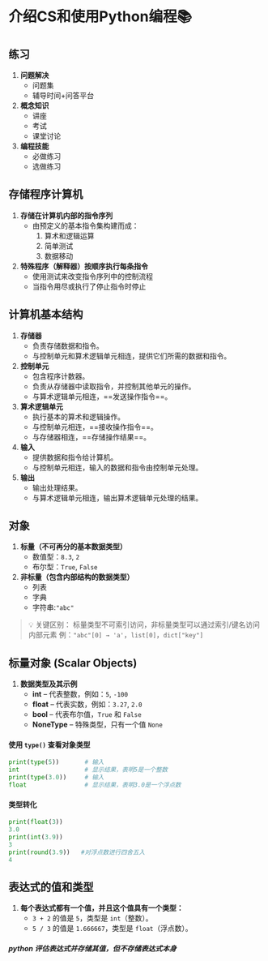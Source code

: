 # 介绍CS和使用Python编程:books:
## 练习
  1. **问题解决**
      - 问题集
      - 辅导时间+问答平台
  2. **概念知识** 
      - 讲座
      - 考试
      - 课堂讨论
  3. **编程技能** 
      - 必做练习
      - 选做练习
## 存储程序计算机
  1. **存储在计算机内部的指令序列**
     - 由预定义的基本指令集构建而成：
       1. 算术和逻辑运算
       2. 简单测试
       3. 数据移动
  2. **特殊程序（解释器）按顺序执行每条指令**
     - 使用测试来改变指令序列中的控制流程
     - 当指令用尽或执行了停止指令时停止
## 计算机基本结构
 1. **存储器**
     - 负责存储数据和指令。
     - 与控制单元和算术逻辑单元相连，提供它们所需的数据和指令。
 2. **控制单元**
     - 包含程序计数器。
     - 负责从存储器中读取指令，并控制其他单元的操作。
     - 与算术逻辑单元相连，==发送操作指令==。
 3. **算术逻辑单元**
     - 执行基本的算术和逻辑操作。
     - 与控制单元相连，==接收操作指令==。
     - 与存储器相连，==存储操作结果==。
 4. **输入**
     - 提供数据和指令给计算机。
     - 与控制单元相连，输入的数据和指令由控制单元处理。
 5. **输出**
     - 输出处理结果。
     - 与算术逻辑单元相连，输出算术逻辑单元处理的结果。
## 对象
  1. **标量（不可再分的基本数据类型）**
     - 数值型：`8.3`, `2`
     - 布尔型：`True`, `False`
  2. **非标量（包含内部结构的数据类型）**
     - 列表
     - 字典
     - 字符串:`"abc"`
> 💡 关键区别：
> 标量类型不可索引访问，非标量类型可以通过索引/键名访问内部元素
> 例：`"abc"[0] → 'a'`，`list[0]`，`dict["key"]`
## 标量对象 (Scalar Objects)
  1. **数据类型及其示例**
     - **int** – 代表整数，例如：`5`, `-100`
     - **float** – 代表实数，例如：`3.27`, `2.0`
     - **bool** – 代表布尔值，`True` 和 `False`
     - **NoneType** – 特殊类型，只有一个值 `None`
#### 使用 `type()` 查看对象类型
```python
print(type(5))       # 输入
int                  # 显示结果，表明5是一个整数
print(type(3.0))     # 输入
float                # 显示结果，表明3.0是一个浮点数
```
#### 类型转化
```python
print(float(3))
3.0
print(int(3.9))
3
print(round(3.9))   #对浮点数进行四舍五入
4
```
## 表达式的值和类型
  1. **每个表达式都有一个值，并且这个值具有一个类型：**
     - `3 + 2` 的值是 `5`，类型是 `int`（整数）。
     - `5 / 3` 的值是 `1.666667`，类型是 `float`（浮点数）。
  ##### python 评估表达式并存储其值，但不存储表达式本身